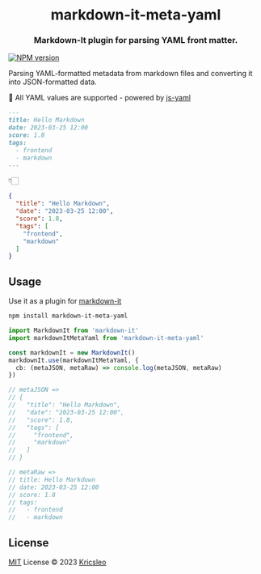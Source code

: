<h1 align="center">
 markdown-it-meta-yaml
</h1>

<h3 align="center">
  Markdown-It plugin for parsing YAML front matter.
</h3>

[![NPM version](https://img.shields.io/npm/v/markdown-it-meta-yaml?color=a1b858&label=)](https://www.npmjs.com/package/markdown-it-meta-yaml)

Parsing YAML-formatted metadata from markdown files and converting it into JSON-formatted data. 

🥳 All YAML values are supported - powered by [js-yaml](https://github.com/nodeca/js-yaml)

```markdown
---
title: Hello Markdown
date: 2023-03-25 12:00
score: 1.8
tags:
  - frontend
  - markdown
---
```

👇🏻

```json
{
  "title": "Hello Markdown",
  "date": "2023-03-25 12:00",
  "score": 1.8,
  "tags": [
    "frontend",
    "markdown"
  ]
}
```

## Usage

Use it as a plugin for [markdown-it](https://github.com/markdown-it/markdown-it)

```bash
npm install markdown-it-meta-yaml
```

```ts
import MarkdownIt from 'markdown-it'
import markdownItMetaYaml from 'markdown-it-meta-yaml'

const markdownIt = new MarkdownIt()
markdownIt.use(markdownItMetaYaml, {
  cb: (metaJSON, metaRaw) => console.log(metaJSON, metaRaw)
})

// metaJSON =>
// {
//   "title": "Hello Markdown",
//   "date": "2023-03-25 12:00",
//   "score": 1.8,  
//   "tags": [
//     "frontend",
//     "markdown"
//   ]
// }

// metaRaw =>
// title: Hello Markdown
// date: 2023-03-25 12:00
// score: 1.8
// tags:
//   - frontend
//   - markdown
```

## License

[MIT](./LICENSE) License © 2023 [Kricsleo](https://github.com/kricsleo)
